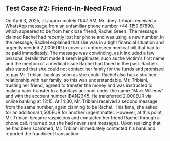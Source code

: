 ## Test Case #2: Friend-In-Need Fraud

On April 3, 2025, at approximately 11:47 AM, Mr. Joey Tribiani  received a WhatsApp message from an unfamiliar phone number +44 1150 67890, which appeared to be from her close friend, Rachel Green. The message claimed Rachel had recently lost her phone and was using a new number. In the message, Rachel explained that she was in a tight financial situation and urgently needed 2,000EUR to cover an unforeseen medical bill that had to be paid immediately.
The message was convincing, as it included a few personal details that made it seem legitimate, such as the victim's first name and the mention of a medical issue Rachel had faced in the past. Rachel’s also stated that she could not contact her family for the funds and promised to pay Mr. Tribiani back as soon as she could. Rachel also has a strained relationship with her family, so this was understandable. 
Mr. Tribiani, trusting her friend, agreed to transfer the money and was instructed to make a bank transfer to a Barclays account under the name "Mark Willems" and with the account number IBAN2345. He transferred 2,000EUR via online banking at 12:15. 
At 14:30, Mr. Tribiani received a second message from the same number, again claiming to be Rachel. This time, she asked for an additional 1,500EUR for another urgent matter. However, at this point, Mr. Tribiani became suspicious and contacted her friend Rachel through a phone call. It turned out she had never sent messages.
Upon realizing that he had been scammed, Mr. Tribiani immediately contacted his bank and reported the fraudulent transaction.
